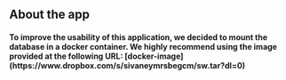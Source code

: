 ## About the app
<h4>To improve the usability of this application, we decided to mount the database in a docker container.
We highly recommend using the image provided at the following URL:
[docker-image](https://www.dropbox.com/s/sivaneymrsbegcm/sw.tar?dl=0)